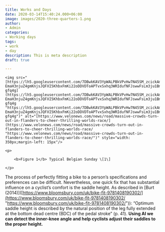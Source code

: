 ```yaml
---
title: Works and Days
date: 2020-03-14T15:40:24.000+06:00
image: images/2020-three-quarters-1.png
author:
- Admin
categories:
- Working days
tags:
- work
- day
description: This is meta description
draft: true

---
```

    <img src="[https://lh5.googleusercontent.com/7DBwkKAV3YpWALPBkVPvHw7N45SM_zcickAmMozhR-EmaH3njuZ4gmKnjsJQFXI5KhbxFmKi22oDDVDToAPTvxSxhq3WRIdufNFJswwFsLm3ju1BmIMtKUFYzpA8raxRPv-gfq4g](https://lh5.googleusercontent.com/7DBwkKAV3YpWALPBkVPvHw7N45SM_zcickAmMozhR-EmaH3njuZ4gmKnjsJQFXI5KhbxFmKi22oDDVDToAPTvxSxhq3WRIdufNFJswwFsLm3ju1BmIMtKUFYzpA8raxRPv-gfq4g "https://lh5.googleusercontent.com/7DBwkKAV3YpWALPBkVPvHw7N45SM_zcickAmMozhR-EmaH3njuZ4gmKnjsJQFXI5KhbxFmKi22oDDVDToAPTvxSxhq3WRIdufNFJswwFsLm3ju1BmIMtKUFYzpA8raxRPv-gfq4g")" alt="[https://www.velonews.com/news/road/massive-crowds-turn-out-in-flanders-to-cheer-thrilling-worlds-race/](https://www.velonews.com/news/road/massive-crowds-turn-out-in-flanders-to-cheer-thrilling-worlds-race/ "https://www.velonews.com/news/road/massive-crowds-turn-out-in-flanders-to-cheer-thrilling-worlds-race/")" style="width: 350px;margin-left: 15px"/>

    <p>

        <b>Figure 1</b> Typical Belgian Sunday \[1\]

    </p>

The process of perfectly fitting a bike to a person’s specifications and preferences can be difficult. Nevertheless, one quick fix that has substantial influence on a cyclist’s comfort is the saddle height. As described in \[Burt (2014)\]([https://www.bloomsbury.com/uk/bike-fit-9781408190302/](https://www.bloomsbury.com/uk/bike-fit-9781408190302/ "https://www.bloomsbury.com/uk/bike-fit-9781408190302/")): “Optimum saddle height is described by the natural position of the leg fully extended at the bottom dead centre (BDC) of the pedal stroke” (p. 41). **Using AI we can detect the inner-knee angle and help cyclists adjust their saddles to the proper height.**